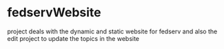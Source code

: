 # fedservWebsite
project deals with the dynamic and static website for fedserv and also the edit project to update the topics in the website
